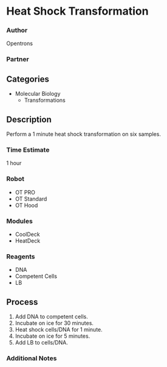 # Heat Shock Transformation

### Author
Opentrons

### Partner

## Categories
* Molecular Biology
	* Transformations

## Description
Perform a 1 minute heat shock transformation on six samples.

### Time Estimate
1 hour

### Robot
* OT PRO 
* OT Standard
* OT Hood

### Modules
* CoolDeck
* HeatDeck

### Reagents
* DNA
* Competent Cells
* LB

## Process
1. Add DNA to competent cells.
2. Incubate on ice for 30 minutes.
3. Heat shock cells/DNA for 1 minute.
4. Incubate on ice for 5 minutes.
5. Add LB to cells/DNA.


### Additional Notes